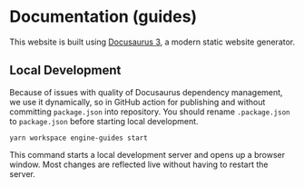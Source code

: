 # Documentation (guides)

This website is built using [Docusaurus 3](https://docusaurus.io/), a modern static website generator.

## Local Development

Because of issues with quality of Docusaurus dependency management, we use it dynamically, so in GitHub action
for publishing and without committing `package.json` into repository. You should rename `.package.json` to `package.json`
before starting local development.

```
yarn workspace engine-guides start
```

This command starts a local development server and opens up a browser window. Most changes are reflected live without
having to restart the server.
